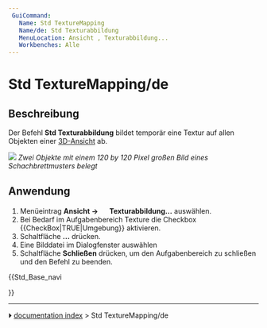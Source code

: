 ```yaml
---
 GuiCommand:
   Name: Std TextureMapping
   Name/de: Std Texturabbildung
   MenuLocation: Ansicht , Texturabbildung...
   Workbenches: Alle
---
```


# Std TextureMapping/de

## Beschreibung

Der Befehl **Std Texturabbildung** bildet temporär eine Textur auf allen Objekten einer [3D-Ansicht](3D_view.md) ab.

![](images/Std_TextureMapping_example.png ) 
*Zwei Objekte mit einem 120 by 120 Pixel großen Bild eines Schachbrettmusters belegt*

## Anwendung

1.  Menüeintrag **Ansicht → <img src="images/Std_TextureMapping.svg" width=16px> Texturabbildung...** auswählen.
2.  Bei Bedarf im Aufgabenbereich Texture die Checkbox {{CheckBox|TRUE|Umgebung}} aktivieren.
3.  Schaltfläche **...** drücken.
4.  Eine Bilddatei im Dialogfenster auswählen
5.  Schaltfläche **Schließen** drücken, um den Aufgabenbereich zu schließen und den Befehl zu beenden.





{{Std_Base_navi

}}



---
⏵ [documentation index](../README.md) > Std TextureMapping/de

